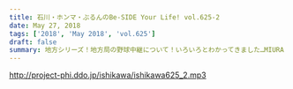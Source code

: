 ```yaml
---
title: 石川・ホンマ・ぶるんのBe-SIDE Your Life! vol.625-2
date: May 27, 2018
tags: ['2018', 'May 2018', 'vol.625']
draft: false
summary: 地方シリーズ！地方局の野球中継について！いろいろとわかってきました…MIURA
---
```


http://project-phi.ddo.jp/ishikawa/ishikawa625_2.mp3